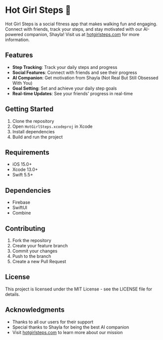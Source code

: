 # Hot Girl Steps 🦶

Hot Girl Steps is a social fitness app that makes walking fun and engaging. Connect with friends, track your steps, and stay motivated with our AI-powered companion, Shayla! Visit us at [hotgirlsteps.com](https://hotgirlsteps.com) for more information.

## Features

- **Step Tracking**: Track your daily steps and progress
- **Social Features**: Connect with friends and see their progress
- **AI Companion**: Get motivation from Shayla (Not Real But Still Obsessed With You)
- **Goal Setting**: Set and achieve your daily step goals
- **Real-time Updates**: See your friends' progress in real-time

## Getting Started

1. Clone the repository
2. Open `HotGirlSteps.xcodeproj` in Xcode
3. Install dependencies
4. Build and run the project

## Requirements

- iOS 15.0+
- Xcode 13.0+
- Swift 5.5+

## Dependencies

- Firebase
- SwiftUI
- Combine

## Contributing

1. Fork the repository
2. Create your feature branch
3. Commit your changes
4. Push to the branch
5. Create a new Pull Request

## License

This project is licensed under the MIT License - see the LICENSE file for details.

## Acknowledgments

- Thanks to all our users for their support
- Special thanks to Shayla for being the best AI companion
- Visit [hotgirlsteps.com](https://hotgirlsteps.com) to learn more about our mission 